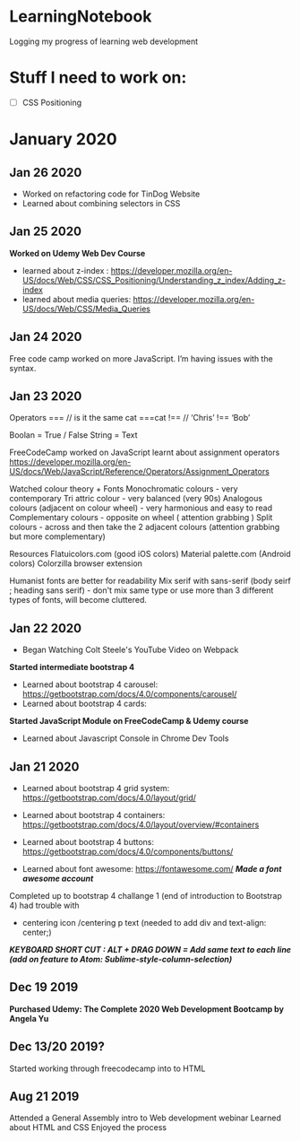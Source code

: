 # LearningNotebook
Logging my progress of learning web development

# Stuff I need to work on: 
 - [ ] CSS Positioning

# January 2020

## Jan 26 2020
* Worked on refactoring code for TinDog Website
* Learned about combining selectors in CSS

## Jan 25 2020
**Worked on Udemy Web Dev Course** 
* learned about z-index : https://developer.mozilla.org/en-US/docs/Web/CSS/CSS_Positioning/Understanding_z_index/Adding_z-index
* learned about media queries: https://developer.mozilla.org/en-US/docs/Web/CSS/Media_Queries

## Jan 24 2020
Free code camp worked on more JavaScript. I’m having issues with the syntax.

## Jan 23 2020
Operators 
===      //  is it the same  cat ===cat
!==       //  ‘Chris’ !== ‘Bob’ 

Boolan = True / False 
String = Text 

FreeCodeCamp worked on JavaScript learnt about assignment operators https://developer.mozilla.org/en-US/docs/Web/JavaScript/Reference/Operators/Assignment_Operators

Watched colour theory + Fonts
Monochromatic colours - very contemporary
Tri attric colour - very balanced (very 90s)
Analogous colours (adjacent on colour wheel) - very harmonious and easy to read 
Complementary colours - opposite on wheel ( attention grabbing )
Split colours - across and then take the 2 adjacent colours (attention grabbing but more complementary)

Resources 
Flatuicolors.com (good iOS colors)
Material palette.com (Android colors)
Colorzilla browser extension

Humanist fonts are better for readability
Mix serif with sans-serif (body seirf ; heading sans serif) - don't mix same type or use more than 3 different types of fonts, will become cluttered. 


## Jan 22 2020

 * Began Watching Colt Steele's YouTube Video on Webpack

**Started intermediate bootstrap 4** 

 * Learned about bootstrap 4 carousel:
   https://getbootstrap.com/docs/4.0/components/carousel/ 
 * Learned about bootstrap 4 cards:

**Started JavaScript Module on FreeCodeCamp & Udemy course**

 * Learned about Javascript Console in Chrome Dev Tools

## Jan 21 2020
* Learned about bootstrap 4 grid system: https://getbootstrap.com/docs/4.0/layout/grid/
* Learned about bootstrap 4 containers: https://getbootstrap.com/docs/4.0/layout/overview/#containers
* Learned about bootstrap 4 buttons: https://getbootstrap.com/docs/4.0/components/buttons/

* Learned about font awesome: https://fontawesome.com/
***Made a font awesome account***

Completed up to bootstrap 4 challange 1 (end of introduction to Bootstrap 4)
had trouble with 
*  centering icon /centering p text (needed to add div and text-align: center;)

***KEYBOARD SHORT CUT : ALT + DRAG DOWN = Add same text to each line (add on feature to Atom: Sublime-style-column-selection)***


## Dec 19 2019
**Purchased Udemy: The Complete 2020 Web Development Bootcamp by Angela Yu**

## Dec 13/20 2019?
Started working through freecodecamp into to HTML

## Aug 21 2019
Attended a General Assembly intro to Web development webinar 
Learned about HTML and CSS 
Enjoyed the process 
